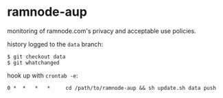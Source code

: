 ramnode-aup
===========

monitoring of ramnode.com's privacy and acceptable use policies.

history logged to the `data` branch:

    $ git checkout data
    $ git whatchanged

hook up with `crontab -e`:

    0 *  *   *   *     cd /path/to/ramnode-aup && sh update.sh data push
